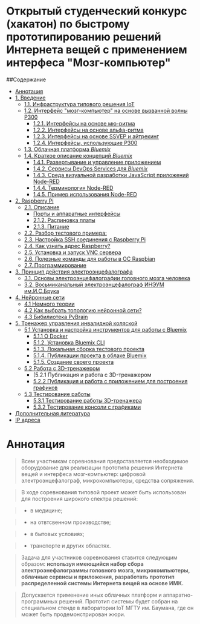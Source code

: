 # Открытый студенческий конкурс (хакатон) по быстрому прототипированию решений Интернета вещей с применением интерфеса "Мозг-компьютер"


##Содержание

- [Аннотация](#0)
- [1. Введение](#1)
	- [1.1. Инфраструктура типового решения IoT](#11)
	- [1.2. Интерфейс "мозг-компьютер" на основе вызванной волны P300](#12)
		- [1.2.1. Интерфейсы на основе мю-ритма](#121)
		- [1.2.2. Интерфейсы на основе альфа-ритма](#122)
		- [1.2.3. Интерфейсы на основе SSVEP и айтрекинг](#123)
		- [1.2.4. Интерфейсы, использующие P300](#124)
	- [1.3. Облачная платформа *Bluemix*](#13)
	- [1.4. Краткое описание концепций *Bluemix*](#14)
		- [1.4.1. Развертывание и управление приложением](#141)
		- [1.4.2. Сервисы DevOps Services для *Bluemix*](#142)
		- [1.4.3. Среда визуальной разработки JavaScript приложений Node-RED](#143)
		- [1.4.4. Терминология Node-RED](#144)
		- [1.4.5. Пример использования Node-RED](#145)
- [2. Raspberry Pi](#2)
	- [2.1. Описание](#21)
		- [Порты и аппаратные интерфейсы](#211)
		- [2.1.2. Распиновка платы](#212)
		- [2.1.3. Питание](#213)
	- [2.2. Разбор тестового примера:](#22) 
	- [2.3. Настройка SSH соединения с Raspberry Pi](#23)
	- [2.4. Как узнать адрес Raspberry?](#24)
	- [2.5. Установка и запуск VNC сервера](#25)
	- [2.6. Полезные команды для работы в ОС Raspbian](#26)
	- [2.7. Программирование](#27)
- [3. Принцип действия электроэнцефалографа](#3)
	- [3.1. Основы электроэнцефалографии головного мозга человека](#31)
	- [3.2. Восьмиканальный электроэнцефалограф ИНЭУМ им.И.С.Брука](#32)
- [4. Нейронные сети](#4)
	- [4.1 Немного теории](#41)
	- [4.2 Как выбрать топологию нейронной сети?](#42)
	- [4.3 Бибилиотека PyBrain](#43)
- [5. Тренажер управления инвалидной коляской](#5)
	- [5.1 Установка и настройка инструментов для работы с Bluemix](#51)
		- [5.1.1 О Docker](#511)
		- [5.1.2. Установка Bluemix CLI](#512)
		- [5.1.3. Локальная сборка тестового проекта ](#513)
		- [5.1.4. Публикации проекта в облаке Bluemix ](#514)
		- [5.1.5. Создание своего проекта ](#515)
	- [5.2 Работа с 3D-тренажером](#52)
		- [5.2.1 Публикация и работа с 3D-тренажером
		- [5.2.2 Публикация и работа с приложением для построения графиков](#522)
	- [5.3 Тестирование работы](#53)
		- [5.3.1 Тестирование работы 3D-тренажера](#531)
		- [5.3.2 Тестирование консоли с графиками](#532)
- [Дополнительная литература](#a001)
- [IP адреса](#99)

# Аннотация <a name="0"></a>

> Всем участникам соревнования предоставляется необходимое оборудование для реализации прототипа решения Интернета вещей и интерфеса мозг-компьютер: цифровой электроэнцефалограф, микрокомпьютеры, средства сопряжения. 

> В ходе соревнования типовой проект может быть использован для построения широкого спектра решений: 

> - в медицине; 

> - на отвтсвенном производстве; 

> - в бытовых условиях; 

> - транспорте и других областях.

> Задача для участников соревнования ставится следующим образом: **используя имеющийся набор сбора электроэнефалограммы головного мозга, микрокомпьютеры, облачные сервисы и приложения, разработать прототип распределенной системы Интернета вещей на основе ИМК.** 

> Допускается применение иных облачных платформ и аппаратно-программных решений. Прототип системы будет собран на специальном стенде в лаборатории IoT МГТУ им. Баумана, где он может быть продемонстрирован жюри. 


